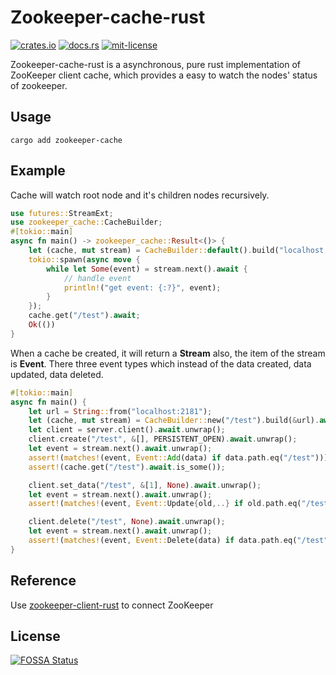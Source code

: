 # Zookeeper-cache-rust
[![crates.io](https://img.shields.io/crates/v/zookeeper-cache)](https://crates.io/crates/zookeeper-cache)
[![docs.rs](https://img.shields.io/docsrs/zookeeper-cache)](https://docs.rs/zookeeper-cache)
[![mit-license](https://img.shields.io/github/license/misssonder/zookeeper-cache-rust)](LICENSE)

Zookeeper-cache-rust is a asynchronous, pure rust implementation of ZooKeeper client cache, which provides a easy to watch the nodes' status of zookeeper.
## Usage
```shell
cargo add zookeeper-cache
```
## Example
Cache will watch root node and it's children nodes recursively. 
```rust
use futures::StreamExt;
use zookeeper_cache::CacheBuilder;
#[tokio::main]
async fn main() -> zookeeper_cache::Result<()> {
    let (cache, mut stream) = CacheBuilder::default().build("localhost:2181").await?;
    tokio::spawn(async move {
        while let Some(event) = stream.next().await {
            // handle event
            println!("get event: {:?}", event);
        }
    });
    cache.get("/test").await;
    Ok(())
}
```
When a cache be created, it will return a **Stream** also, the item of the stream is **Event**. There three event types which instead of the data created, data updated, data deleted.
```rust
#[tokio::main]
async fn main() {
    let url = String::from("localhost:2181");
    let (cache, mut stream) = CacheBuilder::new("/test").build(&url).await.unwrap();
    let client = server.client().await.unwrap();
    client.create("/test", &[], PERSISTENT_OPEN).await.unwrap();
    let event = stream.next().await.unwrap();
    assert!(matches!(event, Event::Add(data) if data.path.eq("/test")));
    assert!(cache.get("/test").await.is_some());

    client.set_data("/test", &[1], None).await.unwrap();
    let event = stream.next().await.unwrap();
    assert!(matches!(event, Event::Update{old,..} if old.path.eq("/test")));

    client.delete("/test", None).await.unwrap();
    let event = stream.next().await.unwrap();
    assert!(matches!(event, Event::Delete(data) if data.path.eq("/test")));
}
```
## Reference
Use [zookeeper-client-rust](https://github.com/kezhuw/zookeeper-client-rust) to connect ZooKeeper
## License
[![FOSSA Status](https://app.fossa.com/api/projects/git%2Bgithub.com%2Fmisssonder%2Fzookeeper-cache-rust.svg?type=large)](https://app.fossa.com/projects/git%2Bgithub.com%2Fmisssonder%2Fzookeeper-cache-rust?ref=badge_large)
